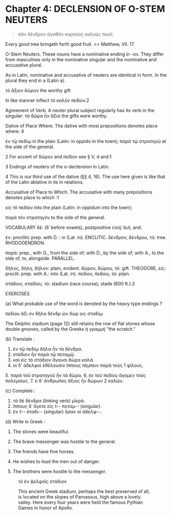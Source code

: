 # Chapter 4: DECLENSION OF O-STEM NEUTERS


>  πᾶν δένδρον ἀγαθὸν καρποὺς καλοὺς ποιεῖ.<br/>
<quote>
Every good tree bringeth forth good fruit. </quote>
>> Matthew, VII. 17.




<div type="textpart" subtype="para" n="21">


Ο-Stem Neuters. These nouns have a nominative
ending in -ον. They differ from masculines only in the
nominative singular and the nominative and accusative
plural.

As in Latin, nominative and accusative of neuters are
identical in form. In the plural they end in a (Latin a).

τὸ ἄξιον δῶρον
the worthy gift


In like manner inflect τὸ καλὸν πεδίον.2

<div type="textpart" subtype="para" n="22">


Agreement of Verb. A neuter plural subject regularly has its verb in the singular:
τὰ δῶρα ἦν ἄξια
the gifts were worthy.

<div type="textpart" subtype="para" n="23">


Dative of Place Where. The dative with most
prepositions denotes place where: 4

ἐν τῷ πεδίῳ in the plain
(Latin: in oppido in the town);
παρὰ τῷ στρατηγῶ at the side of the general.



2 For accent of δῶρον and πεδίον see § V, d and f.

3 Endings of neuters of the ο-declension in Latin.

4 This is our third use of the dative (§§ 4, 16). The use here given is like
that of the Latin ablative in its in relations.


<pb n="11"/>


<div type="textpart" subtype="para" n="24">


Accusative of Place to Which. The accusative
with many prepositions denotes place to which :1

εἰς τὸ πεδίον
into the plain
(Latin: in oppidum into the town);

παρὰ τὸν στρατηγόν to the side of the general.

<div type="textpart" subtype="para" n="25">


VOCABULARY
<rs type="lemma">δέ</rs>: (δ᾽ before vowels), postpositive conj: but, and.

<rs type="lemma">ἐν</rs>: proclitic prep. with D. : in (Lat. in). ENCLITIC.
<rs type="lemma">δένδρον</rs>, δένδρου, τό: tree. RHODODENDRON.

<rs type="lemma">παρά</rs>: prep., with G., from the side of; with D., by the side of; with A., to the side of, to, alongside. PARALLEL.

<rs type="lemma">δῆλος</rs>, δήλη, δῆλον: plain, evident.
<rs type="lemma">δῶρον</rs>, δώρου, τό: gift. THEODORE,
<rs type="lemma">εἰς</rs>: proclit. prep. with A.: into  (Lat. in).
<rs type="lemma">πεδίον</rs>, πεδίου, τό: plain.

<rs type="lemma">στάδιον</rs>, σταδίου, τό: stadium (race course); stade (600 ft.).3 

<div type="textpart" subtype="para" n="26">


EXERCISES

(a) What probable use  of the word is denoted by the heavy type endings ?

πεδίου
ἄξι ον
δῆλα
δένδρ ῶν
δώρ οις
σταδίῳ

The Delphic stadium (page 12) still retains the row of flat stones whose double grooves, called by the Greeks ἡ γραμμή "the scratch."


(b) Translate :
1. ἐν τῷ πεδίῳ δῆλα ἦν τὰ δένδρα.
2. στάδιον ἦν παρὰ τῷ ποταμῷ.
3. καὶ εἰς τὸ στάδιον ἄγουσι δῶρα καλά.
4. οἱ δ' ἀδελφοὶ ἐθέλουσιν ἵππους πέμπειν παρὰ τοὺς 1 φίλους.
<pb n="12"/>
5. παρὰ τοῦ στρατηγοῦ ἦν τὰ δῶρα.
6. ἐκ τοῦ πεδίου ἄγομεν τοὺς πολεμίους.
7. ὁ δ' ἄνθρωπος ἄξιος ἦν δώρων 2 καλῶν.

(c) Complete :

1. τὰ δὲ δένδρα (linking verb) μῑκρά.
2. ἵππους δ᾽ ἄγετε εἰς τ-- ποταμ-- (singular).
3. ἐν τ-- σταδι-- (singular) ἦσαν οἱ ἀδελφ--.

(d) Write in Greek :



1. The stones were beautiful.
2. The brave messenger was hostile to the general.
3. The friends have fine horses.
4. He wishes to lead the men out of danger.

5. The brothers were hostile to the messenger.

<figure><head>τὸ ἐν Δελφοῖς στάδιον</head>


This ancient Greek stadium, perhaps the best preserved of all, is !ocated on
the slopes of Parnassus, high above a lovely valley. Here every four years
were held the famous Pythian Games in honor of Apollo.</figure>

<pb n="13"/>




